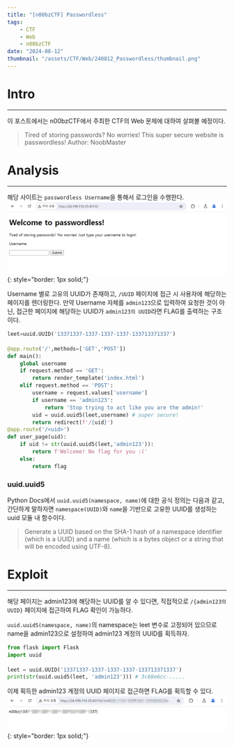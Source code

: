 ```yaml
---
title: "[n00bzCTF] Passwordless"
tags:
    - CTF
    - Web
    - n00bzCTF
date: "2024-08-12"
thumbnail: "/assets/CTF/Web/240812_Passwordless/thumbnail.png"
---
```


# Intro
---
이 포스트에서는 n00bzCTF에서 주최한 CTF의 Web 문제에 대하여 살펴볼 예정이다.
> Tired of storing passwords? No worries! This super secure website is passwordless! Author: NoobMaster

# Analysis
---
해당 사이트는 `passwordless Username`을 통해서 로그인을 수행한다.
![site](/assets/CTF/Web/240812_Passwordless/01_analysis_1.png){: style="border: 1px solid;"}

Username 별로 고유의 UUID가 존재하고, `/UUID` 페이지에 접근 시 사용자에 해당하는 페이지를 렌더링한다.
만약 Username 자체를 `admin123`으로 입력하여 요청한 것이 아닌, 접근한 페이지에 해당하는 UUID가 `admin123의 UUID`라면 FLAG를 출력하는 구조이다.

```Python
leet=uuid.UUID('13371337-1337-1337-1337-133713371337')

@app.route('/',methods=['GET','POST'])
def main():
    global username
    if request.method == 'GET':
        return render_template('index.html')
    elif request.method == 'POST':
        username = request.values['username']
        if username == 'admin123':
            return 'Stop trying to act like you are the admin!'
        uid = uuid.uuid5(leet,username) # super secure!
        return redirect(f'/{uid}')
@app.route('/<uid>')
def user_page(uid):
    if uid != str(uuid.uuid5(leet,'admin123')):
        return f'Welcome! No flag for you :('
    else:
        return flag
```

### uuid.uuid5
Python Docs에서 `uuid.uuid5(namespace, name)`에 대한 공식 정의는 다음과 같고, 간단하게 말하자면 `namespace(UUID)`와 `name`을 기반으로 고유한 UUID를 생성하는 uuid 모듈 내 함수이다.<br>
> Generate a UUID based on the SHA-1 hash of a namespace identifier (which is a UUID) and a name (which is a bytes object or a string that will be encoded using UTF-8).

# Exploit
---
해당 페이지는 admin123에 해당하는 UUID를 알 수 있다면, 직접적으로 `/{admin123의 UUID}` 페이지에 접근하여 FLAG 확인이 가능하다.

`uuid.uuid5(namespace, name)`의 namespace는 leet 변수로 고정되어 있으므로 name을 admin123으로 설정하여 admin123 계정의 UUID를 획득하자.

```Python
from flask import Flask
import uuid

leet = uuid.UUID('13371337-1337-1337-1337-133713371337')
print(str(uuid.uuid5(leet, 'admin123'))) # 3c68e6cc-.....
```

이제 획득한 admin123 계정의 UUID 페이지로 접근하면 FLAG를 획득할 수 있다.
![flag](/assets/CTF/Web/240812_Passwordless/02_exploit_1.png){: style="border: 1px solid;"}
